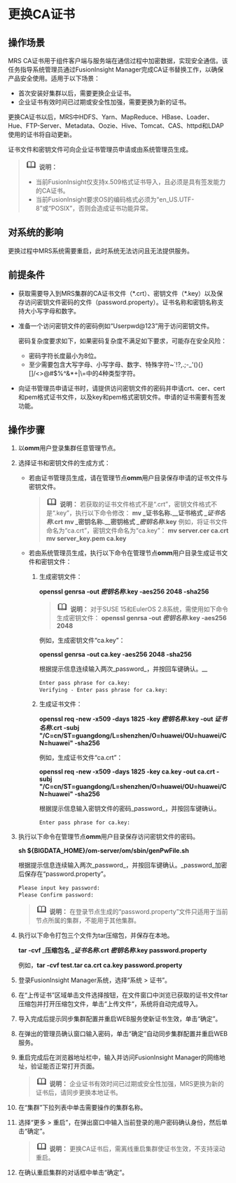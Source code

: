 # 更换CA证书<a name="admin_guide_000264"></a>

## 操作场景<a name="zh-cn_topic_0193214001_s378b1d2405dd42c79682636f38b2bd7b"></a>

MRS CA证书用于组件客户端与服务端在通信过程中加密数据，实现安全通信。该任务指导系统管理员通过FusionInsight Manager完成CA证书替换工作，以确保产品安全使用。适用于以下场景：

-   首次安装好集群以后，需要更换企业证书。
-   企业证书有效时间已过期或安全性加强，需要更换为新的证书。

更换CA证书以后，MRS中HDFS、Yarn、MapReduce、HBase、Loader、Hue、FTP-Server、Metadata、Oozie、Hive、Tomcat、CAS、httpd和LDAP使用的证书将自动更新。

证书文件和密钥文件可向企业证书管理员申请或由系统管理员生成。

>![](public_sys-resources/icon-note.gif) **说明：** 
>-   当前FusionInsight仅支持x.509格式证书导入，且必须是具有签发能力的CA证书。
>-   当前FusionInsight要求OS的编码格式必须为“en\_US.UTF-8”或“POSIX”，否则会造成证书功能异常。

## 对系统的影响<a name="zh-cn_topic_0193214001_sc979fad9291b44e391907c630189322e"></a>

更换过程中MRS系统需要重启，此时系统无法访问且无法提供服务。

## 前提条件<a name="zh-cn_topic_0193214001_sc082ef80bd3845ada4c15bba24491856"></a>

-   获取需要导入到MRS集群的CA证书文件（\*.crt）、密钥文件（\*.key）以及保存访问密钥文件密码的文件（password.property）。证书名称和密钥名称支持大小写字母和数字。
-   准备一个访问密钥文件的密码例如“Userpwd@123”用于访问密钥文件。

    密码复杂度要求如下，如果密码复杂度不满足如下要求，可能存在安全风险：

    -   密码字符长度最小为8位。
    -   至少需要包含大写字母、小写字母、数字、特殊字符\~\`!?,.;-\_'\(\)\{\}\[\]/<\>@\#$%^&\*+|\\=中的4种类型字符。

-   向证书管理员申请证书时，请提供访问密钥文件的密码并申请crt、cer、cert和pem格式证书文件，以及key和pem格式密钥文件。申请的证书需要有签发功能。

## 操作步骤<a name="zh-cn_topic_0193214001_sb25a640e8fde4b8492a7260215e65641"></a>

1.  以**omm**用户登录集群任意管理节点。
2.  选择证书和密钥文件的生成方式：
    -   若由证书管理员生成，请在管理节点**omm**用户目录保存申请的证书文件与密钥文件。

        >![](public_sys-resources/icon-note.gif) **说明：** 
        >若获取的证书文件格式不是“.crt”，密钥文件格式不是“.key”，执行以下命令修改：
        >**mv **_证书名称.__证书格式 __证书名称_**.crt**
        >**mv **_密钥名称.__密钥格式 __密钥名称_**.key**
        >例如，将证书文件命名为“ca.crt”，密钥文件命名为“ca.key”：
        >**mv server.cer ca.crt**
        >**mv server\_key.pem ca.key**

    -   若由系统管理员生成，执行以下命令在管理节点**omm**用户目录生成证书文件和密钥文件：
        1.  生成密钥文件：

            **openssl genrsa -out **_密钥名称_**.key -aes256 2048 -sha256**

            >![](public_sys-resources/icon-note.gif) **说明：** 
            >对于SUSE 15和EulerOS 2.8系统，需使用如下命令生成密钥文件：
            >**openssl genrsa -out **_密钥名称_**.key -aes256 2048**

            例如，生成密钥文件“ca.key”：

            **openssl genrsa -out ca.key -aes256 2048 -sha256**

            根据提示信息连续输入两次_password_，并按回车键确认。__

            ```
            Enter pass phrase for ca.key:
            Verifying - Enter pass phrase for ca.key:
            ```

        2.  生成证书文件：

            **openssl req -new -x509 -days 1825 -key **_密钥名称_**.key -out **_证书名称_**.crt -subj "/C=cn/ST=guangdong/L=shenzhen/O=huawei/OU=huawei/CN=huawei" -sha256**

            例如，生成证书文件“ca.crt”：

            **openssl req -new -x509 -days 1825 -key ca.key -out ca.crt -subj "/C=cn/ST=guangdong/L=shenzhen/O=huawei/OU=huawei/CN=huawei" -sha256**

            根据提示信息输入密钥文件的密码_password_，并按回车键确认。

            ```
            Enter pass phrase for ca.key:
            ```


3.  执行以下命令在管理节点**omm**用户目录保存访问密钥文件的密码。

    **sh $\{BIGDATA\_HOME\}/om-server/om/sbin/genPwFile.sh**

    根据提示信息连续输入两次_password_，并按回车键确认。_password_加密后保存在“password.property”。

    ```
    Please input key password: 
    Please Confirm password:
    ```

    >![](public_sys-resources/icon-note.gif) **说明：** 
    >在登录节点生成的“password.property”文件只适用于当前节点所属的集群，不能用于其他集群。

4.  执行以下命令打包三个文件为tar压缩包，并保存在本地。

    **tar -cvf **_压缩包名 __证书名称_**.crt **_密钥名称_**.key password.property**

    例如，**tar -cvf test.tar ca.crt ca.key password.property**

5.  登录FusionInsight Manager系统，选择“系统 \> 证书”。
6.  在“上传证书”区域单击文件选择按钮，在文件窗口中浏览已获取的证书文件tar压缩包并打开压缩包文件，单击“上传文件“，系统将自动完成导入。
7.  导入完成后提示同步集群配置并重启WEB服务使新证书生效，单击“确定”。
8.  在弹出的管理员确认窗口输入密码，单击“确定”自动同步集群配置并重启WEB服务。
9.  重启完成后在浏览器地址栏中，输入并访问FusionInsight Manager的网络地址，验证能否正常打开页面。

    >![](public_sys-resources/icon-note.gif) **说明：** 
    >企业证书有效时间已过期或安全性加强，MRS更换为新的证书后，请同步更换本地证书。

10. 在“集群”下拉列表中单击需要操作的集群名称。
11. 选择“更多 \> 重启”，在弹出窗口中输入当前登录的用户密码确认身份，然后单击“确定”。

    >![](public_sys-resources/icon-note.gif) **说明：** 
    >更换CA证书后，需离线重启集群使证书生效，不支持滚动重启。

12. 在确认重启集群的对话框中单击“确定”。

